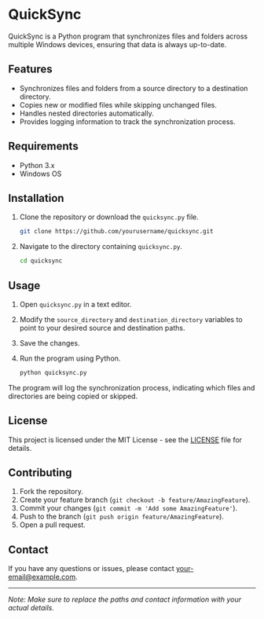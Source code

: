 # QuickSync

QuickSync is a Python program that synchronizes files and folders across multiple Windows devices, ensuring that data is always up-to-date.

## Features

- Synchronizes files and folders from a source directory to a destination directory.
- Copies new or modified files while skipping unchanged files.
- Handles nested directories automatically.
- Provides logging information to track the synchronization process.

## Requirements

- Python 3.x
- Windows OS

## Installation

1. Clone the repository or download the `quicksync.py` file.

    ```bash
    git clone https://github.com/yourusername/quicksync.git
    ```

2. Navigate to the directory containing `quicksync.py`.

    ```bash
    cd quicksync
    ```

## Usage

1. Open `quicksync.py` in a text editor.
2. Modify the `source_directory` and `destination_directory` variables to point to your desired source and destination paths.
3. Save the changes.
4. Run the program using Python.

    ```bash
    python quicksync.py
    ```

The program will log the synchronization process, indicating which files and directories are being copied or skipped.

## License

This project is licensed under the MIT License - see the [LICENSE](LICENSE) file for details.

## Contributing

1. Fork the repository.
2. Create your feature branch (`git checkout -b feature/AmazingFeature`).
3. Commit your changes (`git commit -m 'Add some AmazingFeature'`).
4. Push to the branch (`git push origin feature/AmazingFeature`).
5. Open a pull request.

## Contact

If you have any questions or issues, please contact [your-email@example.com](mailto:your-email@example.com).

---

*Note: Make sure to replace the paths and contact information with your actual details.*